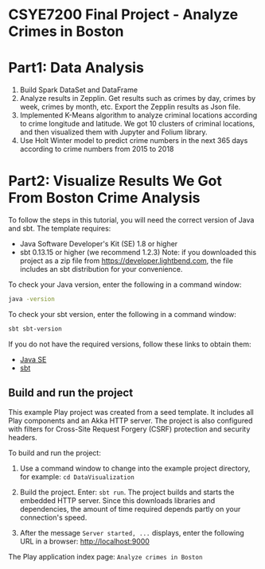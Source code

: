 # CSYE7200 Final Project - Analyze Crimes in Boston

# Part1: Data Analysis
1. Build Spark DataSet and DataFrame
2. Analyze results in Zepplin. Get results such as crimes by day, crimes by week, crimes by month, etc. Export the Zepplin results as Json file.
3. Implemented K-Means algorithm to analyze criminal locations according to crime longitude and latitude. We got 10 clusters of criminal locations, and then visualized them with Jupyter and Folium library.
4. Use Holt Winter model to predict crime numbers in the next 365 days according to crime numbers from 2015 to 2018


# Part2: Visualize Results We Got From Boston Crime Analysis

To follow the steps in this tutorial, you will need the correct version of Java and sbt. The template requires:

* Java Software Developer's Kit (SE) 1.8 or higher
* sbt 0.13.15 or higher (we recommend 1.2.3) Note: if you downloaded this project as a zip file from https://developer.lightbend.com, the file includes an sbt distribution for your convenience.

To check your Java version, enter the following in a command window:

```bash
java -version
```

To check your sbt version, enter the following in a command window:

```bash
sbt sbt-version
```

If you do not have the required versions, follow these links to obtain them:

* [Java SE](http://www.oracle.com/technetwork/java/javase/downloads/index.html)
* [sbt](http://www.scala-sbt.org/download.html)

## Build and run the project

This example Play project was created from a seed template. It includes all Play components and an Akka HTTP server. The project is also configured with filters for Cross-Site Request Forgery (CSRF) protection and security headers.

To build and run the project:

1. Use a command window to change into the example project directory, for example: `cd DataVisualization`

2. Build the project. Enter: `sbt run`. The project builds and starts the embedded HTTP server. Since this downloads libraries and dependencies, the amount of time required depends partly on your connection's speed.

3. After the message `Server started, ...` displays, enter the following URL in a browser: <http://localhost:9000>

The Play application index page: `Analyze crimes in Boston`

